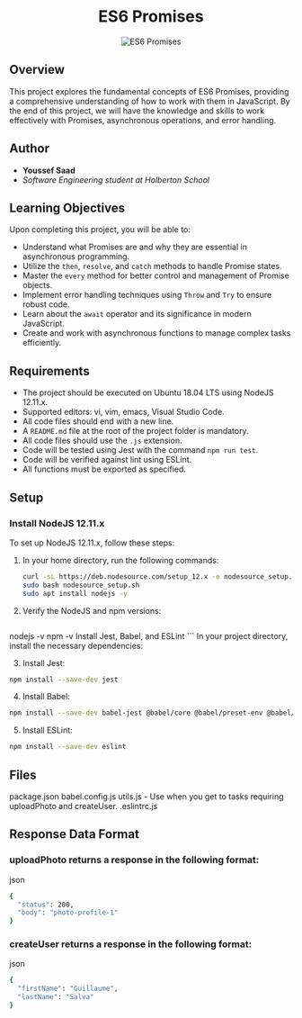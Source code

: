 <div align="center">
  <h1>ES6 Promises</h1>
  <img src="https://i.stack.imgur.com/INdOQ.gif" alt="ES6 Promises">
</div>

## Overview

This project explores the fundamental concepts of ES6 Promises, providing a comprehensive understanding of how to work with them in JavaScript. By the end of this project, we will have the knowledge and skills to work effectively with Promises, asynchronous operations, and error handling.

## Author

- **Youssef Saad**
- *Software Engineering student at Holberton School*

## Learning Objectives

Upon completing this project, you will be able to:

- Understand what Promises are and why they are essential in asynchronous programming.
- Utilize the `then`, `resolve`, and `catch` methods to handle Promise states.
- Master the `every` method for better control and management of Promise objects.
- Implement error handling techniques using `Throw` and `Try` to ensure robust code.
- Learn about the `await` operator and its significance in modern JavaScript.
- Create and work with asynchronous functions to manage complex tasks efficiently.

## Requirements

- The project should be executed on Ubuntu 18.04 LTS using NodeJS 12.11.x.
- Supported editors: vi, vim, emacs, Visual Studio Code.
- All code files should end with a new line.
- A `README.md` file at the root of the project folder is mandatory.
- All code files should use the `.js` extension.
- Code will be tested using Jest with the command `npm run test`.
- Code will be verified against lint using ESLint.
- All functions must be exported as specified.

## Setup

### Install NodeJS 12.11.x

To set up NodeJS 12.11.x, follow these steps:

1. In your home directory, run the following commands:

   ```bash
   curl -sL https://deb.nodesource.com/setup_12.x -o nodesource_setup.sh
   sudo bash nodesource_setup.sh
   sudo apt install nodejs -y
   ```
2. Verify the NodeJS and npm versions:

	```bash
nodejs -v
npm -v
Install Jest, Babel, and ESLint
    ``` 
In your project directory, install the necessary dependencies:

3. Install Jest:
```bash
npm install --save-dev jest
```
4. Install Babel:
```bash
npm install --save-dev babel-jest @babel/core @babel/preset-env @babel/cli
```
5. Install ESLint:
```bash
npm install --save-dev eslint
```

## Files

package.json
babel.config.js
utils.js - Use when you get to tasks requiring uploadPhoto and createUser.
.eslintrc.js

## Response Data Format

### uploadPhoto returns a response in the following format:
json
```bash
{
  "status": 200,
  "body": "photo-profile-1"
}
```
### createUser returns a response in the following format:
json
```bash
{
  "firstName": "Guillaume",
  "lastName": "Salva"
}
```
